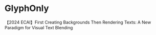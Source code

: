 # GlyphOnly
【2024 ECAI】First Creating Backgrounds Then Rendering Texts: A New Paradigm for Visual Text Blending
